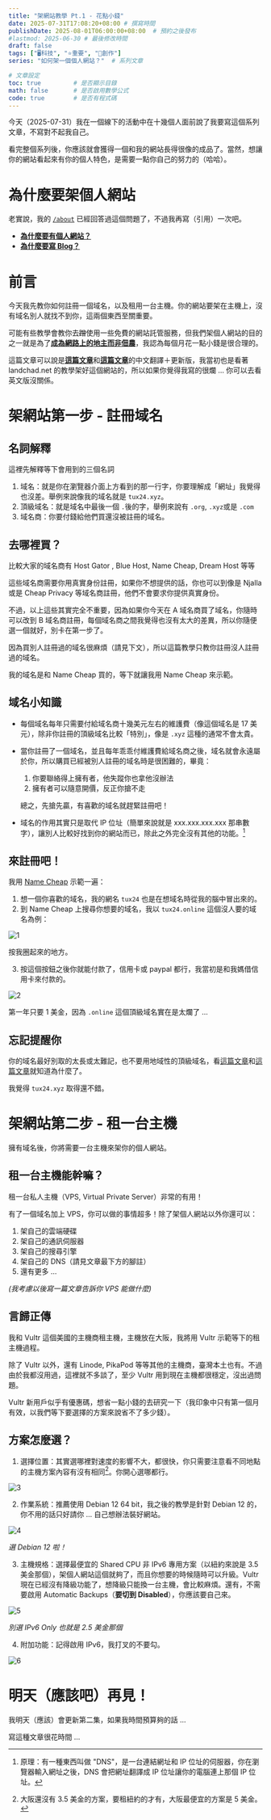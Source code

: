 ```yaml
---
title: "架網站教學 Pt.1 - 花點小錢"
date: 2025-07-31T17:08:20+08:00 # 撰寫時間
publishDate: 2025-08-01T06:00:00+08:00  # 預約之後發布
#lastmod: 2025-06-30 # 最後修改時間
draft: false
tags: ["🖥️科技", "⭐️重要", "📝創作"]
series: "如何架一個個人網站？"  # 系列文章

# 文章設定
toc: true         # 是否顯示目錄
math: false       # 是否啟用數學公式
code: true        # 是否有程式碼
---
```


今天（2025-07-31）我在一個線下的活動中在十幾個人面前說了我要寫這個系列文章，不寫對不起我自己。

看完整個系列後，你應該就會獲得一個和我的網站長得很像的成品了。當然，想讓你的網站看起來有你的個人特色，是需要一點你自己的努力的（哈哈）。

# 為什麼要架個人網站

老實說，我的 [`/about`](https://tux24.xyz/about) 已經回答過這個問題了，不過我再寫（引用）一次吧。

* [**為什麼要有個人網站？**](https://wiwi.blog/blog/internet-peasant)
* [**為什麼要寫 Blog？**](https://wiwi.blog/blog/just-blog)

# 前言

今天我先教你如何註冊一個域名，以及租用一台主機。你的網站要架在主機上，沒有域名別人就找不到你，這兩個東西至關重要。

可能有些教學會教你去~~蹭~~使用一些免費的網站託管服務，但我們架個人網站的目的之一就是為了[**成為網路上的地主而非佃農**](https://wiwi.blog/blog/internet-peasant)，我認為每個月花一點小錢是很合理的。

這篇文章可以說是[**這篇文章**](https://landchad.net/basic/domain/)和[**這篇文章**](https://landchad.net/basic/server/)的中文翻譯＋更新版，我當初也是看著 landchad.net 的教學架好這個網站的，所以如果你覺得我寫的很爛 ... 你可以去看英文版沒關係。

# 架網站第一步 - 註冊域名

## 名詞解釋

這裡先解釋等下會用到的三個名詞

1. 域名：就是你在瀏覽器介面上方看到的那一行字，你要理解成「網址」我覺得也沒差。舉例來說像我的域名就是 `tux24.xyz`。
2. 頂級域名：就是域名中最後一個 `.`後的字，舉例來說有 `.org`, `.xyz`或是 `.com`
3. 域名商：你要付錢給他們買還沒被註冊的域名。

## 去哪裡買？

比較大家的域名商有 Host Gator , Blue Host, Name Cheap, Dream Host 等等

這些域名商需要你用真實身份註冊，如果你不想提供的話，你也可以到像是 Njalla 或是 Cheap Privacy 等域名商註冊，他們不會要求你提供真實身份。

不過，以上這些其實完全不重要，因為如果你今天在 A 域名商買了域名，你隨時可以改到 B 域名商註冊，每個域名商之間我覺得也沒有太大的差異，所以你隨便選一個就好，別卡在第一步了。

因為買別人註冊過的域名很麻煩（請見下文），所以這篇教學只教你註冊沒人註冊過的域名。

我的域名是和 Name Cheap 買的，等下就讓我用 Name Cheap 來示範。

## 域名小知識


* 每個域名每年只需要付給域名商十幾美元左右的維護費（像這個域名是 17 美元），除非你註冊的頂級域名比較「特別」，像是 `.xyz` 這種的通常不會太貴。

* 當你註冊了一個域名，並且每年乖乖付維護費給域名商之後，域名就會永遠屬於你，所以購買已經被別人註冊的域名時是很困難的，畢竟：
	
	1. 你要聯絡得上擁有者，他失蹤你也拿他沒辦法
	2. 擁有者可以隨意開價，反正你搶不走

	總之，先搶先贏，有喜歡的域名就趕緊註冊吧！

* 域名的作用其實只是取代 IP 位址（簡單來說就是 xxx.xxx.xxx.xxx 那串數字），讓別人比較好找到你的網站而已，除此之外完全沒有其他的功能。[^1]
[^1]: 原理：有一種東西叫做 "DNS"，是一台連結網址和 IP 位址的伺服器，你在瀏覽器輸入網址之後，DNS 會把網址翻譯成 IP 位址讓你的電腦連上那個 IP 位址。

## 來註冊吧！

我用 [Name Cheap](https://www.namecheap.com/) 示範一遍：

1. 想一個你喜歡的域名，我的網名 `tux24` 也是在想域名時從我的腦中冒出來的。
2. 到 Name Cheap 上搜尋你想要的域名，我以 `tux24.online` 這個沒人要的域名為例：

![1](https://tux24.xyz/articles/build-your-own-website-1/images/1.jpg)

按我圈起來的地方。

3. 按這個按鈕之後你就能付款了，信用卡或 paypal 都行，我當初是和我媽借信用卡來付款的。

![2](https://tux24.xyz/articles/build-your-own-website-1/images/2.jpg)

第一年只要 1 美金，因為 `.online` 這個頂級域名實在是太爛了 ...

## 忘記提醒你

你的域名最好別取的太長或太難記，也不要用地域性的頂級域名，看[這篇文章](https://wiwi.blog/docs/wisdom/nice-name/#%E5%90%8D%E5%AD%97)和[這篇文章](https://wiwi.blog/blog/dot-io)就知道為什麼了。

我覺得 `tux24.xyz` 取得還不錯。

# 架網站第二步 - 租一台主機

擁有域名後，你將需要一台主機來架你的個人網站。

## 租一台主機能幹嘛？

租一台私人主機（VPS, Virtual Private Server）非常的有用！

有了一個域名加上 VPS，你可以做的事情超多！除了架個人網站以外你還可以：

1. 架自己的雲端硬碟
2. 架自己的通訊伺服器
3. 架自己的搜尋引擎
4. 架自己的 DNS（請見文章最下方的腳註）
5. 還有更多 ...

_(我考慮以後寫一篇文章告訴你 VPS 能做什麼)_

## 言歸正傳

我和 Vultr 這個美國的主機商租主機，主機放在大阪，我將用 Vultr 示範等下的租主機過程。

除了 Vultr 以外，還有 Linode, PikaPod 等等其他的主機商，臺灣本土也有。不過由於我都沒用過，這裡就不多談了，至少 Vultr 用到現在主機都很穩定，沒出過問題。

Vultr 新用戶似乎有優惠碼，想省一點小錢的去研究一下（我印象中只有第一個月有效，以我們等下要選擇的方案來說省不了多少錢）。

## 方案怎麼選？

1. 選擇位置：其實選哪裡對速度的影響不大，都很快，你只需要注意看不同地點的主機方案內容有沒有相同[^2]。你開心選哪都行。

![3](https://tux24.xyz/articles/build-your-own-website-1/images/3.jpg)

2. 作業系統：推薦使用 Debian 12 64 bit，我之後的教學是針對 Debian 12 的，你不用的話只好請你 ... 自己想辦法裝好網站。

![4](https://tux24.xyz/articles/build-your-own-website-1/images/4.jpg)

_選 Debian 12 啦！_

3. 主機規格：選擇最便宜的 Shared CPU 非 IPv6 專用方案（以紐約來說是 3.5 美金那個），架個人網站這個就夠了，而且你想要的時候隨時可以升級。Vultr 現在已經沒有降級功能了，想降級只能換一台主機，會比較麻煩。還有，不需要啟用 Automatic Backups（**要切到 Disabled**），你應該要自己來。

![5](https://tux24.xyz/articles/build-your-own-website-1/images/3.jpg)

_別選 IPv6 Only 也就是 2.5 美金那個_

4. 附加功能：記得啟用 IPv6，我打叉的不要勾。

![6](https://tux24.xyz/articles/build-your-own-website-1/images/5.jpg)

[^2]: 大阪還沒有 3.5 美金的方案，要租紐約的才有，大阪最便宜的方案是 5 美金。

# 明天（應該吧）再見！

我明天（應該）會更新第二集，如果我時間預算夠的話 ...

寫這種文章很花時間 ...

